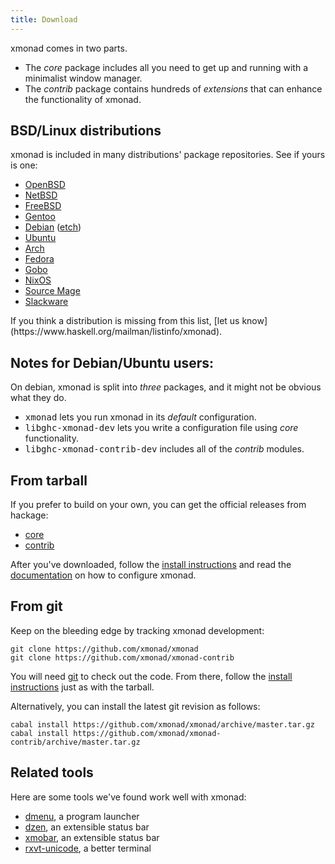 ```yaml
---
title: Download
---
```


xmonad comes in two parts.

*   The _core_ package includes all you need to get up and running with a minimalist window manager.
*   The _contrib_ package contains hundreds of _extensions_ that can enhance the functionality of xmonad.


## BSD/Linux distributions

xmonad is included in many distributions' package repositories. See if yours is one:

<div class="list-col-4" markdown="1">

*   [OpenBSD](https://www.openbsd.org/cgi-bin/cvsweb/ports/x11/xmonad/)
*   [NetBSD](https://pkgsrc.se/wip/xmonad)
*   [FreeBSD](https://www.freshports.org/x11-wm/hs-xmonad/)
*   [Gentoo](https://packages.gentoo.org/packages/x11-wm/xmonad)
*   [Debian](https://packages.debian.org/xmonad) ([etch](https://people.debian.org/~jps/etch))
*   [Ubuntu](https://packages.ubuntu.com/search?keywords=xmonad)
*   [Arch](https://www.archlinux.org/packages/community/x86_64/xmonad/)
*   [Fedora](https://src.fedoraproject.org/rpms/xmonad)
*   [Gobo](https://github.com/gobolinux/Recipes/tree/master/XMonad)
*   [NixOS](https://search.nixos.org/packages?channel=20.09&from=0&size=30&sort=relevance&query=xmonad)
*   [Source Mage](http://codex.sourcemage.org/stable/windowmanagers/xmonad/)
*   [Slackware](https://slackbuilds.org/result/?search=xmonad&sv=)

</div>
If you think a distribution is missing from this list, [let us  know](https://www.haskell.org/mailman/listinfo/xmonad).

## Notes for Debian/Ubuntu users:

On debian, xmonad is split into _three_ packages, and it might not be obvious what they do.

*   <kbd>xmonad</kbd> lets you run xmonad in its _default_ configuration.
*   <kbd>libghc-xmonad-dev</kbd> lets you write a configuration file using _core_ functionality.
*   <kbd>libghc-xmonad-contrib-dev</kbd> includes all of the _contrib_ modules.


## From tarball

If you prefer to build on your own, you can get the official releases from hackage:

*   [core](https://hackage.haskell.org/package/xmonad)
*   [contrib](https://hackage.haskell.org/package/xmonad-contrib)

After you've downloaded, follow the [install instructions](install-instructions.html) and read the [documentation](documentation.html) on how to configure xmonad.

## From git

Keep on the bleeding edge by tracking xmonad development:

```
git clone https://github.com/xmonad/xmonad
git clone https://github.com/xmonad/xmonad-contrib
```

You will need [git](https://git-scm.com/) to check out the code. From there, follow the [install instructions](install-instructions.html) just as with the tarball.

Alternatively, you can install the latest git revision as follows:

```
cabal install https://github.com/xmonad/xmonad/archive/master.tar.gz
cabal install https://github.com/xmonad/xmonad-contrib/archive/master.tar.gz
```

## Related tools

Here are some tools we've found work well with xmonad:

*   [dmenu](https://tools.suckless.org/dmenu/), a program launcher
*   [dzen](https://gotmor.googlepages.com/dzen), an extensible status bar
*   [xmobar](https://hackage.haskell.org/package/xmobar), an extensible status bar
*   [rxvt-unicode](https://software.schmorp.de/pkg/rxvt-unicode.html), a better terminal
